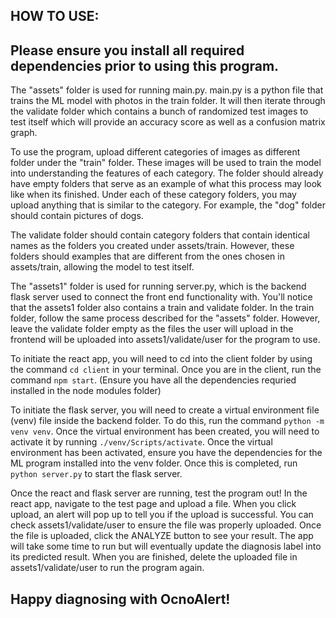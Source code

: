HOW TO USE:
--------------------------------------------------------------
Please ensure you install all required dependencies prior to using this program.
--------------------------------------------------------------
The "assets" folder is used for running main.py. main.py is a python file that trains the ML model with photos in the train folder. It will then iterate through the validate folder which contains a bunch of randomized test images to test itself which will provide an accuracy score as well as a confusion matrix graph. 

To use the program, upload different categories of images as different folder under the "train" folder. These images will be used to train the model into understanding the features of each category. The folder should already have empty folders that serve as an example of what this process may look like when its finished. Under each of these category folders, you may upload anything that is similar to the category. For example, the "dog" folder should contain pictures of dogs. 

The validate folder should contain category folders that contain identical names as the folders you created under assets/train. However, these folders should examples that are different from the ones chosen in  assets/train, allowing the model to test itself. 

The "assets1" folder is used for running server.py, which is the backend flask server used to connect the front end functionality with. You'll notice that the assets1 folder also contains a train and validate folder. In the train folder, follow the same process described for the "assets" folder. However, leave the validate folder empty as the files the user will upload in the frontend will be uploaded into assets1/validate/user for the program to use. 

To initiate the react app, you will need to cd into the client folder by using the command `cd client` in your terminal. Once you are in the client, run the command `npm start`. (Ensure you have all the dependencies requried installed in the node modules folder)

To initiate the flask server, you will need to create a virtual environment file (venv) file inside the backend folder. To do this, run the command `python -m venv venv`. Once the virtual environment has been created, you will need to activate it by running `./venv/Scripts/activate`. Once the virtual environment has been activated, ensure you have the dependencies for the ML program installed into the venv folder. Once this is completed, run `python server.py` to start the flask server.

Once the react and flask server are running, test the program out! In the react app, navigate to the test page and upload a file. When you click upload, an alert will pop up to tell you if the upload is successful. You can check assets1/validate/user to ensure the file was properly uploaded. Once the file is uploaded, click the ANALYZE button to see your result. The app will take some time to run but will eventually update the diagnosis label into its predicted result. When you are finished, delete the uploaded file in assets1/validate/user to run the program again. 

Happy diagnosing with OcnoAlert!
--------------------------------------------------------------
